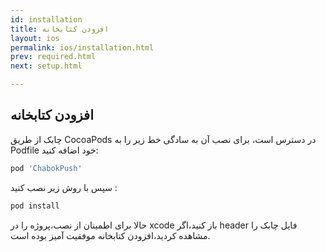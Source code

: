 ```yaml
---
id: installation
title: افزودن کتابخانه
layout: ios
permalink: ios/installation.html
prev: required.html
next: setup.html

---
```


افزودن کتابخانه 
-------------


چابک از طریق CocoaPods در دسترس است، برای نصب آن به سادگی خط زیر را به Podfile خود اضافه کنید:

``` ruby
pod 'ChabokPush'
```

سپس با روش زیر نصب کنید :

``` ruby
pod install
```

حالا برای اطمینان از نصب،پروژه را در xcode باز کنید،اگر header فایل چابک را مشاهده کردید،افزودن کتابخانه موفقیت آمیز بوده است.

